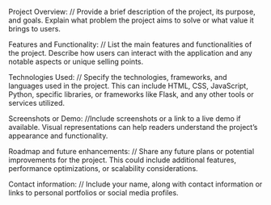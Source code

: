 Project Overview:
// Provide a brief description of the project, its purpose, and goals. Explain what problem the project aims to solve or what value it brings to users.

Features and Functionality:
// List the main features and functionalities of the project. Describe how users can interact with the application and any notable aspects or unique selling points.

Technologies Used:
// Specify the technologies, frameworks, and languages used in the project. This can include HTML, CSS, JavaScript, Python, specific libraries, or frameworks like Flask, and any other tools or services utilized.

Screenshots or Demo:
//Include screenshots or a link to a live demo if available. Visual representations can help readers understand the project’s appearance and functionality.

Roadmap and future enhancements:
// Share any future plans or potential improvements for the project. This could include additional features, performance optimizations, or scalability considerations.

Contact information:
// Include your name, along with contact information or links to personal portfolios or social media profiles.